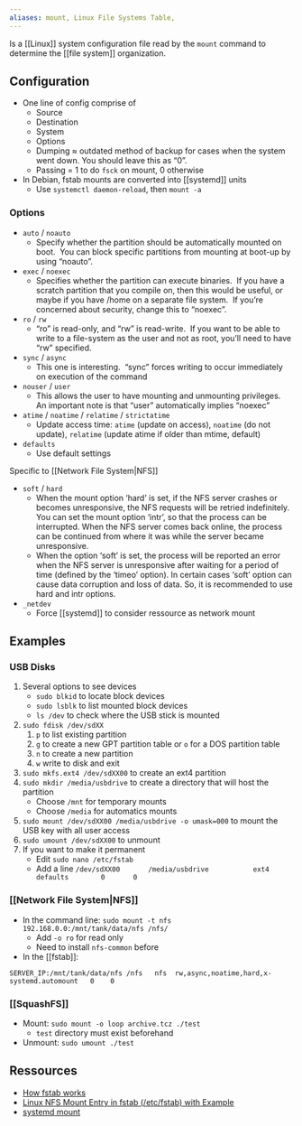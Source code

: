 ```yaml
---
aliases: mount, Linux File Systems Table, 
---
```

Is a [[Linux]] system configuration file read by the `mount` command to determine the [[file system]] organization.
## Configuration
- One line of config comprise of
	- Source
	- Destination
	- System
	- Options
	- Dumping ≈ outdated method of backup for cases when the system went down.  You should leave this as “0”.
	- Passing = 1 to do `fsck` on mount, 0 otherwise
- In Debian, fstab mounts are converted into [[systemd]] units
	- Use `systemctl daemon-reload`, then `mount -a`
### Options
- `auto` / `noauto`
	- Specify whether the partition should be automatically mounted on boot.  You can block specific partitions from mounting at boot-up by using “noauto”.
- `exec` / `noexec`
	- Specifies whether the partition can execute binaries.  If you have a scratch partition that you compile on, then this would be useful, or maybe if you have /home on a separate file system.  If you’re concerned about security, change this to “noexec”.
- `ro` / `rw`
	- “ro” is read-only, and “rw” is read-write.  If you want to be able to write to a file-system as the user and not as root, you’ll need to have “rw” specified.
- `sync` / `async`
	- This one is interesting.  “sync” forces writing to occur immediately on execution of the command
- `nouser` / `user`
	- This allows the user to have mounting and unmounting privileges.  An important note is that “user” automatically implies “noexec” 
- `atime` / `noatime` / `relatime` / `strictatime`
	- Update access time: `atime` (update on access), `noatime` (do not update), `relatime` (update atime if older than mtime, default)
- `defaults`
	- Use default settings

Specific to [[Network File System|NFS]]
- `soft` / `hard`
	- When the mount option ‘hard’ is set, if the NFS server crashes or becomes unresponsive, the NFS requests will be retried indefinitely. You can set the mount option ‘intr’, so that the process can be interrupted. When the NFS server comes back online, the process can be continued from where it was while the server became unresponsive.
	- When the option ‘soft’ is set, the process will be reported an error when the NFS server is unresponsive after waiting for a period of time (defined by the ‘timeo’ option). In certain cases ‘soft’ option can cause data corruption and loss of data. So, it is recommended to use hard and intr options.
- `_netdev`
	- Force [[systemd]] to consider ressource as network mount
## Examples
### USB Disks
1. Several options to see devices
    * `sudo blkid` to locate block devices
    * `sudo lsblk` to list mounted block devices
    * `ls /dev` to check where the USB stick is mounted
1. `sudo fdisk /dev/sdXX`
    1. `p` to list existing partition
    1. `g` to create a new GPT partition table or `o` for a DOS partition table
    1. `n` to create a new partition
    1. `w` write to disk and exit
1. `sudo mkfs.ext4 /dev/sdXX00` to create an ext4 partition
1. `sudo mkdir /media/usbdrive` to create a directory that will host the partition
    * Choose `/mnt` for temporary mounts
    * Choose `/media` for automatics mounts
1. `sudo mount /dev/sdXX00 /media/usbdrive -o umask=000` to mount the USB key with all user access
1. `sudo umount /dev/sdXX00` to unmount
1. If you want to make it permanent
    * Edit `sudo nano /etc/fstab`
    * Add a line `/dev/sdXX00       /media/usbdrive           ext4    defaults        0       0 `
### [[Network File System|NFS]]
- In the command line: `sudo mount -t nfs 192.168.0.0:/mnt/tank/data/nfs /nfs/`
	- Add `-o ro` for read only
	- Need to install `nfs-common` before
- In the [[fstab]]:
```
SERVER_IP:/mnt/tank/data/nfs /nfs   nfs  rw,async,noatime,hard,x-systemd.automount   0    0
```
### [[SquashFS]]
- Mount: `sudo mount -o loop archive.tcz ./test ​`
	- `test` directory must exist beforehand
- Unmount: `sudo umount ./test ​`
## Ressources
- [How fstab works](https://www.howtogeek.com/howto/38125/htg-explains-what-is-the-linux-fstab-and-how-does-it-work/)
- [Linux NFS Mount Entry in fstab (/etc/fstab) with Example](https://linuxopsys.com/topics/linux-nfs-mount-entry-in-fstab-with-example#1_Softhard)
- [systemd mount](https://www.freedesktop.org/software/systemd/man/systemd.mount.html)